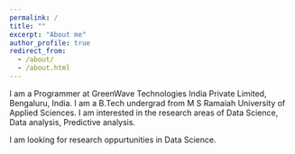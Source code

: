```yaml
---
permalink: /
title: ""
excerpt: "About me"
author_profile: true
redirect_from: 
  - /about/
  - /about.html
---
```


I am a Programmer at GreenWave Technologies India Private Limited, Bengaluru, India. I am a B.Tech undergrad from M S Ramaiah University of Applied Sciences. I am interested in the research areas of Data Science, Data analysis, Predictive analysis. 

I am looking for research oppurtunities in Data Science.
